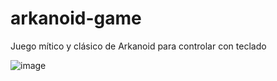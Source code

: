 # arkanoid-game
Juego mítico y clásico de Arkanoid para controlar con teclado

![image](https://github.com/TathataHY/JS100/assets/86846618/42170c45-2905-4b12-b1a8-92ccf5274be0)
